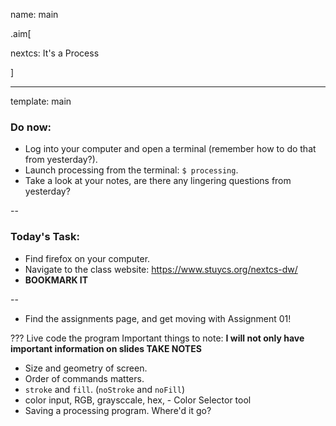 name: main

.aim[<div>
nextcs: It's a Process
</div>]

---
template: main

### Do now:
- Log into your computer and open a terminal (remember how to do that from yesterday?).
- Launch processing from the terminal: `$ processing`.
- Take a look at your notes, are there any lingering questions from yesterday?

--
### Today's Task:
- Find firefox on your computer.
- Navigate to the class website: https://www.stuycs.org/nextcs-dw/
- __BOOKMARK IT__

--
- Find the assignments page, and get moving with Assignment 01!


???
Live code the program
Important things to note:
__I will not only have important information on slides TAKE NOTES__
- Size and geometry of screen.
- Order of commands matters.
- `stroke` and `fill`. (`noStroke` and `noFill`)
- color input, RGB, graysccale, hex, - Color Selector tool
- Saving a processing program. Where'd it go?
